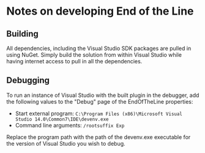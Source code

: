﻿Notes on developing End of the Line
===================================

Building
--------

All dependencies, including the Visual Studio SDK packages are pulled in using
NuGet. Simply build the solution from within Visual Studio while having
internet access to pull in all the dependencies.

Debugging
---------

To run an instance of Visual Studio with the built plugin in the debugger, add
the following values to the "Debug" page of the EndOfTheLine properties:

* Start external program: `C:\Program Files (x86)\Microsoft Visual Studio 14.0\Common7\IDE\devenv.exe`
* Command line arguments: `/rootsuffix Exp`

Replace the program path with the path of the devenv.exe executable for the
version of Visual Studio you wish to debug.
